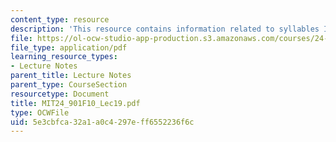 ```yaml
---
content_type: resource
description: 'This resource contains information related to syllables II: sonority. '
file: https://ol-ocw-studio-app-production.s3.amazonaws.com/courses/24-901-language-and-its-structure-i-phonology-fall-2010/5e3cbfca32a1a0c4297eff6552236f6c_MIT24_901F10_Lec19.pdf
file_type: application/pdf
learning_resource_types:
- Lecture Notes
parent_title: Lecture Notes
parent_type: CourseSection
resourcetype: Document
title: MIT24_901F10_Lec19.pdf
type: OCWFile
uid: 5e3cbfca-32a1-a0c4-297e-ff6552236f6c
---
```


